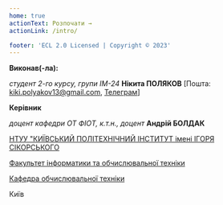```yaml
---
home: true
actionText: Розпочати →
actionLink: /intro/

footer: 'ECL 2.0 Licensed | Copyright © 2023'
---
```


**Виконав(-ла):**



_студент 2-го курсу, групи ІМ-24_<span padding-right:5em></span> **Нікита ПОЛЯКОВ** [Пошта: kiki.polyakov13@gmail.com, [Телеграм](https://t.me/ChVK_Am_Nyam_00)]


**Керівник**

_доцент кафедри ОТ ФІОТ, к.т.н., доцент_<span padding-right:5em></span> **Андрій БОЛДАК**

[НТУУ "КИЇВСЬКИЙ ПОЛІТЕХНІЧНИЙ ІНСТИТУТ імені ІГОРЯ СІКОРСЬКОГО](https://kpi.ua/)

[Факультет інформатики та обчислювальної техніки](https://fiot.kpi.ua/)

[Кафедра обчислювальної техніки](https://comsys.kpi.ua/)

Київ
